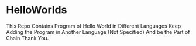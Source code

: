 # HelloWorlds
This Repo Contains Program of Hello World in Different Languages
Keep Adding the Program in Another Language (Not Specified)
And be the Part of Chain
Thank You.
